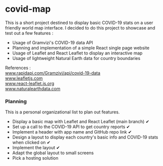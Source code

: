 # covid-map

This is a short project destined to display basic COVID-19 stats on a user friendly world map interface.
I decided to do this project to showcase and test out a few features :
- Usage of Gramvizi's COVID-19 data API
- Planning and implementation of a simple React single page website
- Usage of Leaflet and React Leaflet to display an interactive map
- Usage of lightweight Natural Earth data for country boundaries

References :  
www.rapidapi.com/Gramzivi/api/covid-19-data  
www.leafletjs.com  
www.react-leaflet.js.org  
www.naturalearthdata.com

### Planning

This is a personal organizational list to plan out features.
- Display a basic map with Leaflet and React Leaflet (main branch) ✔
- Set up a call to the COVID-19 API to get country reports ✔
- Implement a header with app name and GitHub repo link ✔
- Design a layout to display each country's basic info and COVID-19 stats when clicked on ✔
- Implement the layout ✔
- Adapt the global layout to small screens
- Pick a hosting solution
